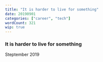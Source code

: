 ```yaml
---
title: "It is harder to live for something"
date: 20190901
categories: ["career", "tech"]
wordCount: 321
wip: true
---
```


### It is harder to live for something

Steptember 2019

<!--
People say they'd die for something or someone. This is easy. They die once, it can be immediate, and their sacrifice has a high perceived value.

But it's superficial. It's empty. Because dying doesn't prevent the other person from dying. If anything, it delays it -- but they also have to deal with the loss of you. You're also no longer of use to the person when you're dead.

# Real World Exampls
Mask on in airplanes. If dying for a cause was the best option, why would airplanes have you put your mask on first? It's because once you're situated, you can help people for the rest of your life. If you try to help everyone else, you're limited to a single breath.

Wars are not won by dying for your country, it's by making the other bastard die for his country. -- Patton. If dieing for your country were the greatest honor, the world would be a worse place.

Don't misconstrue this -- dieing in service of a cause is noble and honorable, but it is not ideal. Your contributions to a cause end with your life, so if you truly want to further a goal, it is in your best interest to stay alive. But there are circumstances in which staying alive becomes counter to your causes' goal, and it is in these moments where self-sacrifice becomes truly the most noble cause. For instance, dying in wartime, or taking fatal wounds in order to save your team.

But in those cases, dying was not the goal, it was a means to achieve the goal.

If anything, it's lazy and selfish. You don't want to work, but you don't want to be perceived as not wanting to work. You concoct this romantic ideal of self-sacrifice being a shortcut to glory or honor.

It's much more difficult -- and honorable -- to live for a cause, to suffer for a cause, to endure for a cause. Whether that cause is your country, your family, or your future self, sacrificing and continuing to live is infinitely better than sacrificing for a single moment, and never having to experience pain or suffering again.  -->
